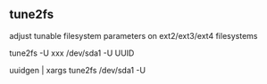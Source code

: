 ## tune2fs

adjust tunable filesystem parameters on ext2/ext3/ext4 filesystems

tune2fs -U xxx /dev/sda1
    -U UUID

uuidgen | xargs tune2fs /dev/sda1 -U

